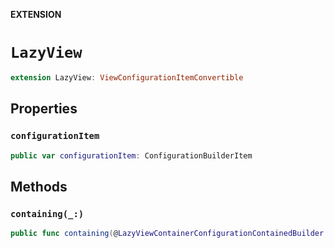 **EXTENSION**

# `LazyView`
```swift
extension LazyView: ViewConfigurationItemConvertible
```

## Properties
### `configurationItem`

```swift
public var configurationItem: ConfigurationBuilderItem
```

## Methods
### `containing(_:)`

```swift
public func containing(@LazyViewContainerConfigurationContainedBuilder _ nestedComponents: () -> [ConfigurationBuilderItem]) -> ConfigurationBuilderItem
```
